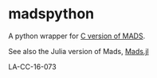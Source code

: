 # madspython

A python wrapper for [C version of MADS](https://github.com/montyvesselinov/MADS).

See also the Julia version of Mads, [Mads.jl](https://github.com/madsjulia/Mads.jl)

LA-CC-16-073
